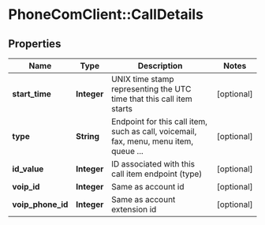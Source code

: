 # PhoneComClient::CallDetails

## Properties
Name | Type | Description | Notes
------------ | ------------- | ------------- | -------------
**start_time** | **Integer** | UNIX time stamp representing the UTC time that this call item starts | [optional]
**type** | **String** | Endpoint for this call item, such as call, voicemail, fax, menu, menu item, queue ... | [optional]
**id_value** | **Integer** | ID associated with this call item endpoint (type) | [optional]
**voip_id** | **Integer** | Same as account id | [optional]
**voip_phone_id** | **Integer** | Same as account extension id | [optional]


